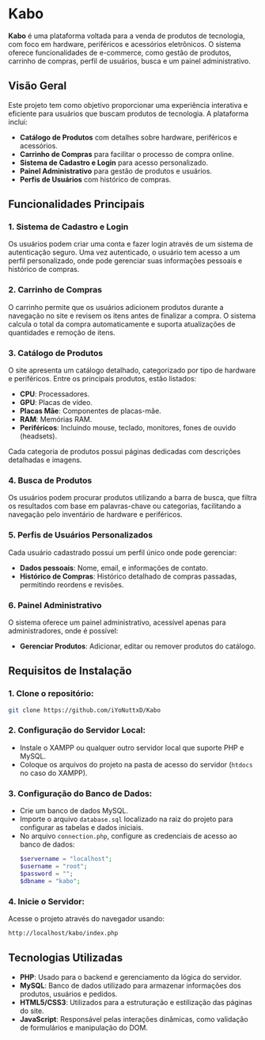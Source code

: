 # Kabo

**Kabo** é uma plataforma voltada para a venda de produtos de tecnologia, com foco em hardware, periféricos e acessórios eletrônicos. O sistema oferece funcionalidades de e-commerce, como gestão de produtos, carrinho de compras, perfil de usuários, busca e um painel administrativo. 

## Visão Geral

Este projeto tem como objetivo proporcionar uma experiência interativa e eficiente para usuários que buscam produtos de tecnologia. A plataforma inclui:

- **Catálogo de Produtos** com detalhes sobre hardware, periféricos e acessórios.
- **Carrinho de Compras** para facilitar o processo de compra online.
- **Sistema de Cadastro e Login** para acesso personalizado.
- **Painel Administrativo** para gestão de produtos e usuários.
- **Perfis de Usuários** com histórico de compras.

## Funcionalidades Principais

### 1. Sistema de Cadastro e Login
Os usuários podem criar uma conta e fazer login através de um sistema de autenticação seguro. Uma vez autenticado, o usuário tem acesso a um perfil personalizado, onde pode gerenciar suas informações pessoais e histórico de compras.

### 2. Carrinho de Compras
O carrinho permite que os usuários adicionem produtos durante a navegação no site e revisem os itens antes de finalizar a compra. O sistema calcula o total da compra automaticamente e suporta atualizações de quantidades e remoção de itens.

### 3. Catálogo de Produtos
O site apresenta um catálogo detalhado, categorizado por tipo de hardware e periféricos. Entre os principais produtos, estão listados:

- **CPU**: Processadores.
- **GPU**: Placas de vídeo.
- **Placas Mãe**: Componentes de placas-mãe.
- **RAM**: Memórias RAM.
- **Periféricos**: Incluindo mouse, teclado, monitores, fones de ouvido (headsets).

Cada categoria de produtos possui páginas dedicadas com descrições detalhadas e imagens.

### 4. Busca de Produtos
Os usuários podem procurar produtos utilizando a barra de busca, que filtra os resultados com base em palavras-chave ou categorias, facilitando a navegação pelo inventário de hardware e periféricos.

### 5. Perfis de Usuários Personalizados
Cada usuário cadastrado possui um perfil único onde pode gerenciar:

- **Dados pessoais**: Nome, email, e informações de contato.
- **Histórico de Compras**: Histórico detalhado de compras passadas, permitindo reordens e revisões.

### 6. Painel Administrativo
O sistema oferece um painel administrativo, acessível apenas para administradores, onde é possível:

- **Gerenciar Produtos**: Adicionar, editar ou remover produtos do catálogo.
  
## Requisitos de Instalação

### 1. Clone o repositório:
```bash
git clone https://github.com/iYoNuttxD/Kabo
```

### 2. Configuração do Servidor Local:

- Instale o XAMPP ou qualquer outro servidor local que suporte PHP e MySQL.
- Coloque os arquivos do projeto na pasta de acesso do servidor (`htdocs` no caso do XAMPP).

### 3. Configuração do Banco de Dados:

- Crie um banco de dados MySQL.
- Importe o arquivo `database.sql` localizado na raiz do projeto para configurar as tabelas e dados iniciais.
- No arquivo `connection.php`, configure as credenciais de acesso ao banco de dados:
  ```php
  $servername = "localhost";
  $username = "root";
  $password = "";
  $dbname = "kabo";
  ```

### 4. Inicie o Servidor:
Acesse o projeto através do navegador usando:
```bash
http://localhost/kabo/index.php
```

## Tecnologias Utilizadas

- **PHP**: Usado para o backend e gerenciamento da lógica do servidor.
- **MySQL**: Banco de dados utilizado para armazenar informações dos produtos, usuários e pedidos.
- **HTML5/CSS3**: Utilizados para a estruturação e estilização das páginas do site.
- **JavaScript**: Responsável pelas interações dinâmicas, como validação de formulários e manipulação do DOM.
